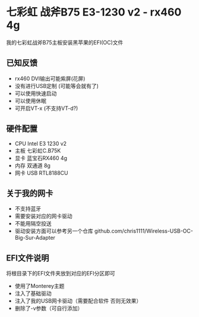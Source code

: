 # 七彩虹 战斧B75 E3-1230 v2 - rx460 4g
我的七彩虹战斧B75主板安装黑苹果的EFI(OC)文件

## 已知反馈
- rx460 DVI输出可能紫屏(花屏)
- 没有进行USB定制 (可能等会就有了)
- 可以使用快速启动
- 可以使用休眠
- 可开启VT-x (不支持VT-d?)

## 硬件配置
- CPU	Intel E3 1230 v2
- 主板	七彩虹C.B75K
- 显卡	蓝宝石RX460 4g
- 内存	双通道 8g
- 网卡	USB RTL8188CU

## 关于我的网卡 
- 不支持蓝牙
- 需要安装对应的网卡驱动
- 不能用隔空投送
- 驱动安装方面可以参考另一个仓库 
 github.com/chris1111/Wireless-USB-OC-Big-Sur-Adapter

## EFI文件说明
将根目录下的EFI文件夹放到对应的EFI分区即可
- 使用了Monterey主题
- 注入了基础驱动
- 注入了我的USB网卡驱动（需要配合软件 否则无效果）
- 删除了-v参数（可自行添加）
